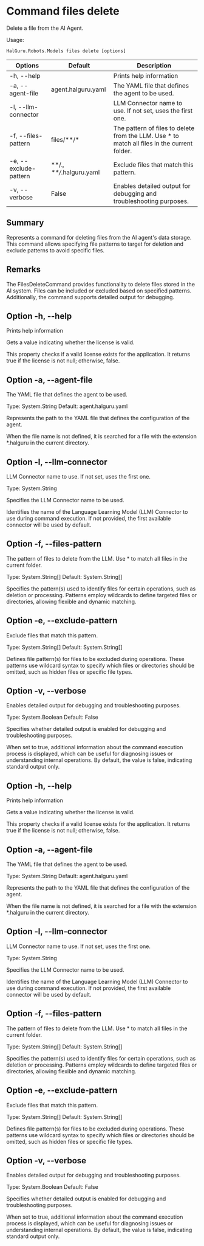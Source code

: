 # Command files delete

Delete a file from the AI Agent.

Usage:
~~~
HalGuru.Robots.Models files delete [options]
~~~

| Options               | Default                  | Description                                                                                  |
|-----------------------|--------------------------|----------------------------------------------------------------------------------------------|
| -h, --help            |                          | Prints help information                                                                      |
| -a, --agent-file      | agent.halguru.yaml       | The YAML file that defines the agent to be used.                                             |
| -l, --llm-connector   |                          | LLM Connector name to use. If not set, uses the first one.                                   |
| -f, --files-pattern   | files/**/*               | The pattern of files to delete from the LLM. Use * to match all files in the current folder. |
| -e, --exclude-pattern | **/.*, **/*.halguru.yaml | Exclude files that match this pattern.                                                       |
| -v, --verbose         | False                    | Enables detailed output for debugging and troubleshooting purposes.                          |

## Summary

Represents a command for deleting files from the AI agent's data storage. This command allows specifying file patterns to target for deletion and exclude patterns to avoid specific files.

## Remarks

The FilesDeleteCommand provides functionality to delete files stored in the AI system. Files can be included or excluded based on specified patterns. Additionally, the command supports detailed output for debugging.

## Option -h, --help

Prints help information


Gets a value indicating whether the license is valid.

This property checks if a valid license exists for the application. It returns true if the license is not null; otherwise, false.

## Option -a, --agent-file

The YAML file that defines the agent to be used.

Type: System.String
Default: agent.halguru.yaml

Represents the path to the YAML file that defines the configuration of the agent.

When the file name is not defined, it is searched for a file with the extension *.halguru in the current directory.

## Option -l, --llm-connector

LLM Connector name to use. If not set, uses the first one.

Type: System.String

Specifies the LLM Connector name to be used.

Identifies the name of the Language Learning Model (LLM) Connector to use during command execution. If not provided, the first available connector will be used by default.

## Option -f, --files-pattern

The pattern of files to delete from the LLM. Use * to match all files in the current folder.

Type: System.String[]
Default: System.String[]

Specifies the pattern(s) used to identify files for certain operations, such as deletion or processing. Patterns employ wildcards to define targeted files or directories, allowing flexible and dynamic matching.

## Option -e, --exclude-pattern

Exclude files that match this pattern.

Type: System.String[]
Default: System.String[]

Defines file pattern(s) for files to be excluded during operations. These patterns use wildcard syntax to specify which files or directories should be omitted, such as hidden files or specific file types.

## Option -v, --verbose

Enables detailed output for debugging and troubleshooting purposes.

Type: System.Boolean
Default: False

Specifies whether detailed output is enabled for debugging and troubleshooting purposes.

When set to true, additional information about the command execution process is displayed, which can be useful for diagnosing issues or understanding internal operations. By default, the value is false, indicating standard output only.

## Option -h, --help

Prints help information


Gets a value indicating whether the license is valid.

This property checks if a valid license exists for the application. It returns true if the license is not null; otherwise, false.

## Option -a, --agent-file

The YAML file that defines the agent to be used.

Type: System.String
Default: agent.halguru.yaml

Represents the path to the YAML file that defines the configuration of the agent.

When the file name is not defined, it is searched for a file with the extension *.halguru in the current directory.

## Option -l, --llm-connector

LLM Connector name to use. If not set, uses the first one.

Type: System.String

Specifies the LLM Connector name to be used.

Identifies the name of the Language Learning Model (LLM) Connector to use during command execution. If not provided, the first available connector will be used by default.

## Option -f, --files-pattern

The pattern of files to delete from the LLM. Use * to match all files in the current folder.

Type: System.String[]
Default: System.String[]

Specifies the pattern(s) used to identify files for certain operations, such as deletion or processing. Patterns employ wildcards to define targeted files or directories, allowing flexible and dynamic matching.

## Option -e, --exclude-pattern

Exclude files that match this pattern.

Type: System.String[]
Default: System.String[]

Defines file pattern(s) for files to be excluded during operations. These patterns use wildcard syntax to specify which files or directories should be omitted, such as hidden files or specific file types.

## Option -v, --verbose

Enables detailed output for debugging and troubleshooting purposes.

Type: System.Boolean
Default: False

Specifies whether detailed output is enabled for debugging and troubleshooting purposes.

When set to true, additional information about the command execution process is displayed, which can be useful for diagnosing issues or understanding internal operations. By default, the value is false, indicating standard output only.
